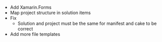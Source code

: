 ﻿* Add Xamarin.Forms
* Map project structure in solution items
* Fix
  * Solution and project must be the same for manifest and cake to be correct
* Add more file templates